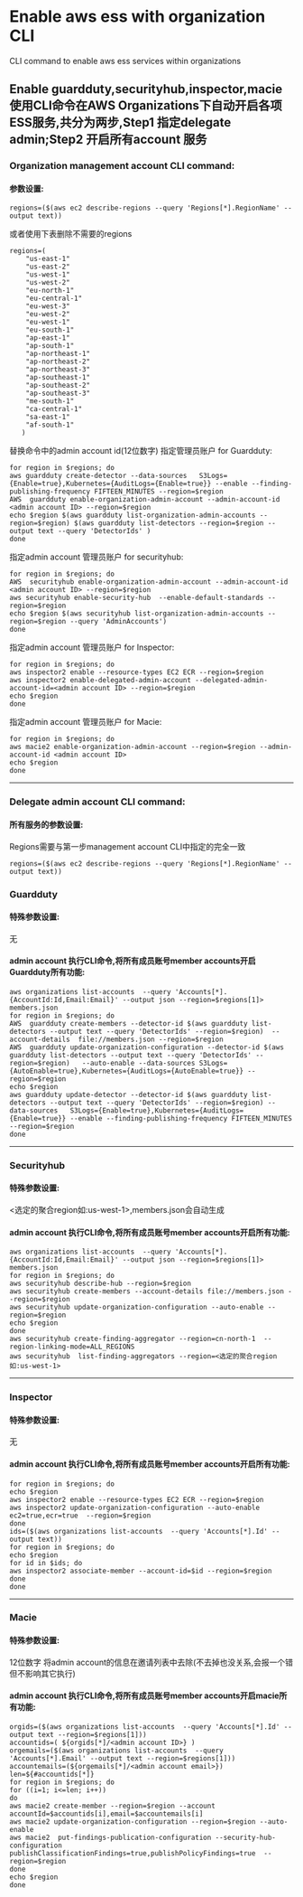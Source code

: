 # Enable aws ess with organization CLI
CLI command to enable aws ess services within organizations
## Enable guardduty,securityhub,inspector,macie 使用CLI命令在AWS Organizations下自动开启各项ESS服务,共分为两步,Step1 指定delegate admin;Step2 开启所有account 服务
### Organization management account CLI command:
#### 参数设置:
```
regions=($(aws ec2 describe-regions --query 'Regions[*].RegionName' --output text))
```
或者使用下表删除不需要的regions
```
regions=( 
    "us-east-1" 
    "us-east-2" 
    "us-west-1" 
    "us-west-2"
    "eu-north-1" 
    "eu-central-1" 
    "eu-west-3" 
    "eu-west-2" 
    "eu-west-1" 
    "eu-south-1"
    "ap-east-1"
    "ap-south-1" 
    "ap-northeast-1" 
    "ap-northeast-2" 
    "ap-northeast-3" 
    "ap-southeast-1" 
    "ap-southeast-2"
    "ap-southeast-3"
    "me-south-1"
    "ca-central-1"
    "sa-east-1"
    "af-south-1"
   ) 
 ```
替换命令中的admin account id(12位数字)
指定管理员账户 for Guardduty:
```
for region in $regions; do
aws guardduty create-detector --data-sources   S3Logs={Enable=true},Kubernetes={AuditLogs={Enable=true}} --enable --finding-publishing-frequency FIFTEEN_MINUTES --region=$region
AWS  guardduty enable-organization-admin-account --admin-account-id <admin account ID> --region=$region 
echo $region $(aws guardduty list-organization-admin-accounts --region=$region) $(aws guardduty list-detectors --region=$region --output text --query 'DetectorIds' )
done
```
指定admin account 管理员账户 for securityhub:
```
for region in $regions; do
AWS  securityhub enable-organization-admin-account --admin-account-id <admin account ID> --region=$region 
aws securityhub enable-security-hub  --enable-default-standards --region=$region
echo $region $(aws securityhub list-organization-admin-accounts --region=$region --query 'AdminAccounts')
done
```

指定admin account 管理员账户 for Inspector:
```
for region in $regions; do
aws inspector2 enable --resource-types EC2 ECR --region=$region
aws inspector2 enable-delegated-admin-account --delegated-admin-account-id=<admin account ID> --region=$region
echo $region
done
```
指定admin account 管理员账户 for Macie:
```
for region in $regions; do
aws macie2 enable-organization-admin-account --region=$region --admin-account-id <admin account ID>
echo $region
done
```
---------------------------------------------------------------------------------------------------------------------------------
### Delegate admin account CLI command:

#### 所有服务的参数设置:
Regions需要与第一步management account CLI中指定的完全一致
```
regions=($(aws ec2 describe-regions --query 'Regions[*].RegionName' --output text))
```
### Guardduty
#### 特殊参数设置:
无
#### admin account 执行CLI命令,将所有成员账号member accounts开启Guardduty所有功能:
```
aws organizations list-accounts  --query 'Accounts[*].{AccountId:Id,Email:Email}' --output json --region=$regions[1]> members.json
for region in $regions; do
AWS  guardduty create-members --detector-id $(aws guardduty list-detectors --output text --query 'DetectorIds' --region=$region)  --account-details  file://members.json --region=$region
AWS  guardduty update-organization-configuration --detector-id $(aws guardduty list-detectors --output text --query 'DetectorIds' --region=$region)   --auto-enable --data-sources S3Logs={AutoEnable=true},Kubernetes={AuditLogs={AutoEnable=true}} --region=$region
echo $region
aws guardduty update-detector --detector-id $(aws guardduty list-detectors --output text --query 'DetectorIds' --region=$region) --data-sources   S3Logs={Enable=true},Kubernetes={AuditLogs={Enable=true}} --enable --finding-publishing-frequency FIFTEEN_MINUTES --region=$region
done
```
----------------------------------------------------------------------------------------------------------------------------------------------------------
### Securityhub
#### 特殊参数设置:
<选定的聚合region如:us-west-1>,members.json会自动生成
#### admin account 执行CLI命令,将所有成员账号member accounts开启所有功能:
```
aws organizations list-accounts  --query 'Accounts[*].{AccountId:Id,Email:Email}' --output json --region=$regions[1]> members.json
for region in $regions; do
aws securityhub describe-hub --region=$region
aws securityhub create-members --account-details file://members.json --region=$region
aws securityhub update-organization-configuration --auto-enable --region=$region
echo $region
done
aws securityhub create-finding-aggregator --region=cn-north-1  --region-linking-mode=ALL_REGIONS
aws securityhub  list-finding-aggregators --region=<选定的聚合region如:us-west-1>
```
----------------------------------------------------------------------------------------------------------------------------------------------------------
### Inspector
#### 特殊参数设置:
无
#### admin account 执行CLI命令,将所有成员账号member accounts开启所有功能:
```
for region in $regions; do
echo $region
aws inspector2 enable --resource-types EC2 ECR --region=$region
aws inspector2 update-organization-configuration --auto-enable ec2=true,ecr=true  --region=$region 
done
ids=($(aws organizations list-accounts  --query 'Accounts[*].Id' --output text)) 
for region in $regions; do
echo $region
for id in $ids; do
aws inspector2 associate-member --account-id=$id --region=$region
done
done
```
----------------------------------------------------------------------------------------------------------------------------------------------------------
### Macie
#### 特殊参数设置:
<admin account email>
<admin account ID> 12位数字
将admin account的信息在邀请列表中去除(不去掉也没关系,会报一个错但不影响其它执行)

#### admin account 执行CLI命令,将所有成员账号member accounts开启macie所有功能:
```
orgids=($(aws organizations list-accounts  --query 'Accounts[*].Id' --output text --region=$regions[1]))
accountids=( ${orgids[*]/<admin account ID>} )
orgemails=($(aws organizations list-accounts  --query 'Accounts[*].Email' --output text --region=$regions[1]))
accountemails=(${orgemails[*]/<admin account email>}) 
len=${#accountids[*]}
for region in $regions; do
for ((i=1; i<=len; i++))
do
aws macie2 create-member --region=$region --account accountId=$accountids[i],email=$accountemails[i]
aws macie2 update-organization-configuration --region=$region --auto-enable
aws macie2  put-findings-publication-configuration --security-hub-configuration publishClassificationFindings=true,publishPolicyFindings=true  --region=$region 
done
echo $region
done
```
